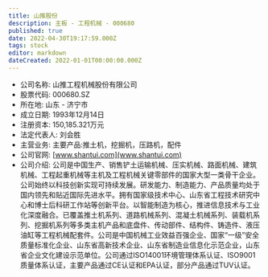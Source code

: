 ```yaml
---
title: 山推股份
description: 主板 - 工程机械 - 000680
published: true
date: 2022-04-30T19:17:59.000Z
tags: stock
editor: markdown
dateCreated: 2022-01-01T00:00:00.000Z
---
```


- 公司名称: 山推工程机械股份有限公司
- 股票代码: 000680.SZ
- 所在地: 山东 - 济宁市
- 成立日期: 1993年12月14日
- 注册资本: 150,185.321万元
- 法定代表人: 刘会胜
- 主营业务: 主要产品:推土机，挖掘机，压路机，配件
- 公司官网: [www.shantui.com](www.shantui.com)
- 公司介绍: 公司是中国生产、销售铲土运输机械、压实机械、路面机械、建筑机械、工程起重机械等主机及工程机械关键零部件的国家大型一类骨干企业。公司始终以科技创新实现可持续发展。研发能力、制造能力、产品质量均处于国内领先和贴近国际先进水平。拥有国家级技术中心、山东省工程技术研究中心和博士后科研工作站等创新平台。以智能制造为核心，推进信息技术与工业化深度融合。已覆盖推土机系列、道路机械系列、混凝土机械系列、装载机系列、挖掘机系列等多类主机产品和底盘件、传动部件、结构件、铸造件、液压油缸等工程机械配套件。公司是中国机械工业效益百强企业、国家“一级”安全质量标准化企业、山东省高新技术企业、山东省制造业信息化示范企业，山东省企业文化建设示范单位。公司通过ISO14001环境管理体系认证、ISO9001质量体系认证，主要产品通过CE认证和EPA认证，部分产品通过TUV认证。


